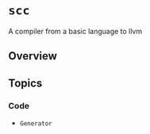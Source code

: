 # ``scc``

A compiler from a basic language to llvm      

## Overview

## Topics

### Code

- ```Generator```
